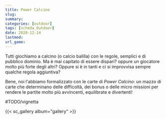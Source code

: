 ```yaml
---
title: Power Calcino
slug: 
summary: 
categories: [outdoor]
tags: [scheda_Outdoor]
date: 2020-12-14
lastmod: 
url_game: 
---
```

Tutti giochiamo a calcino (o calcio balilla) con le regole, semplici e di pubblico dominio.
Ma è mai capitato di essere dispari? oppure un giocatore molto più forte degli altri? Oppure si è in tanti e ci si improvvisa sempre qualche regola aggiuntiva?

Bene, noi l'abbiamo formalizzato con le carte di *Power Calcino*: un mazzo di carte che determinano delle difficoltà, dei bonus o delle micro missioni per rendere le partite molto più avvincenti, equilibrate e divertenti!

#TODO/vignetta 

{{< sc_gallery album="gallery" >}}

